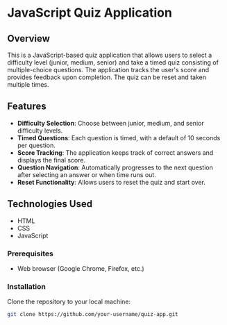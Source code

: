 # JavaScript Quiz Application

## Overview

This is a JavaScript-based quiz application that allows users to select a difficulty level (junior, medium, senior) and take a timed quiz consisting of multiple-choice questions. The application tracks the user's score and provides feedback upon completion. The quiz can be reset and taken multiple times.

## Features

- **Difficulty Selection**: Choose between junior, medium, and senior difficulty levels.
- **Timed Questions**: Each question is timed, with a default of 10 seconds per question.
- **Score Tracking**: The application keeps track of correct answers and displays the final score.
- **Question Navigation**: Automatically progresses to the next question after selecting an answer or when time runs out.
- **Reset Functionality**: Allows users to reset the quiz and start over.

## Technologies Used

- HTML
- CSS
- JavaScript

### Prerequisites

- Web browser (Google Chrome, Firefox, etc.)

### Installation

Clone the repository to your local machine:

```sh
git clone https://github.com/your-username/quiz-app.git
```
